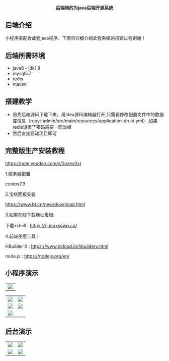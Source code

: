 <h4 align="center">后端用的为java后端开源系统</h4>

## 后端介绍

小程序需配合此套java程序，下面将详细介绍此套系统的搭建过程谢谢！

## 后端所需环境

* java8 - jdk1.8
* mysql5.7
* redis
* maven

## 搭建教学

* 首先后端源码下载下来，用idea源码编辑器打开,只需要修改配置文件中的数据库信息（ruoyi-admin/src/main/resources/application-druid.yml）,如果redis设置了密码需要一同改掉
* 然后直接启动项目即可

## 完整版生产安装教程
https://note.youdao.com/s/3vzev0xt

1.服务器配置

centos7.9

2.宝塔面板安装

https://www.bt.cn/new/download.html

3.如果在线下载地址报错:

下载xshell : https://rj.mqxsowp.cn/

4.前端使用工具 : 

HBuilder X : https://www.dcloud.io/hbuilderx.html

node.js : https://nodejs.org/en/



## 小程序演示
<table>
    <tr>
        <td><img src="https://i.postimg.cc/668JX5Bp/20230707220542.png"/></td>
    </tr>
</table>

<table>
    <tr>
        <td><img src="https://image.hongchiqingyun.com/1.jpg"/></td>
        <td><img src="https://image.hongchiqingyun.com/2.jpg"/></td>
    </tr>
    <tr>
        <td><img src="https://image.hongchiqingyun.com/3.jpg"/></td>
        <td><img src="https://image.hongchiqingyun.com/4.jpg"/></td>
    </tr>
    <tr>
        <td><img src="https://image.hongchiqingyun.com/5.jpg"/></td>
    </tr>	 
 
</table>



## 后台演示
<table>
    <tr>
        <td><img src="https://image.hongchiqingyun.com/hou1.png"/></td>
        <td><img src="https://image.hongchiqingyun.com/hou2.png"/></td>
    </tr>
    <tr>
        <td><img src="https://image.hongchiqingyun.com/hou3.png"/></td>
        <td><img src="https://image.hongchiqingyun.com/hou4.png"/></td>
    </tr>
 
</table>
